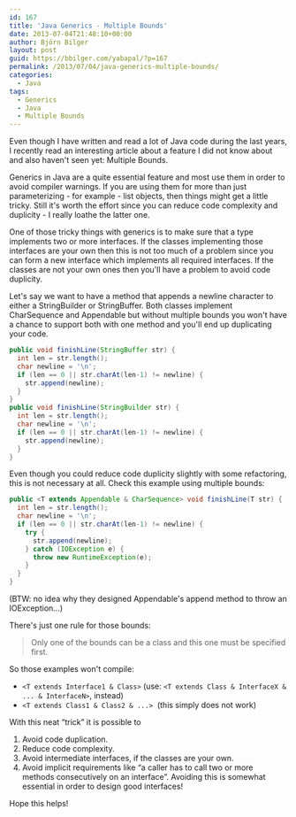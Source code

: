 ```yaml
---
id: 167
title: 'Java Generics - Multiple Bounds'
date: 2013-07-04T21:48:10+00:00
author: Björn Bilger
layout: post
guid: https://bbilger.com/yabapal/?p=167
permalink: /2013/07/04/java-generics-multiple-bounds/
categories:
  - Java
tags:
  - Generics
  - Java
  - Multiple Bounds
---
```

Even though I have written and read a lot of Java code during the last years, I recently read an interesting article about a feature I did not know about and also haven't seen yet: Multiple Bounds.

Generics in Java are a quite essential feature and most use them in order to avoid compiler warnings. If you are using them for more than just parameterizing - for example - list objects, then things might get a little tricky. Still it's worth the effort since you can reduce code complexity and duplicity - I really loathe the latter one.

One of those tricky things with generics is to make sure that a type implements two or more interfaces. If the classes implementing those interfaces are your own then this is not too much of a problem since you can form a new interface which implements all required interfaces. If the classes are not your own ones then you'll have a problem to avoid code duplicity.

<!--more-->

Let's say we want to have a method that appends a newline character to either a StringBuilder or StringBuffer. Both classes implement CharSequence and Appendable but without multiple bounds you won't have a chance to support both with one method and you'll end up duplicating your code.

``` java
public void finishLine(StringBuffer str) {
  int len = str.length();
  char newline = '\n';
  if (len == 0 || str.charAt(len-1) != newline) {
    str.append(newline);
  }
}
public void finishLine(StringBuilder str) {
  int len = str.length();
  char newline = '\n';
  if (len == 0 || str.charAt(len-1) != newline) {
    str.append(newline);
  }
}
```

Even though you could reduce code duplicity slightly with some refactoring, this is not necessary at all. Check this example using multiple bounds:

``` java
public <T extends Appendable & CharSequence> void finishLine(T str) {
  int len = str.length();
  char newline = '\n';
  if (len == 0 || str.charAt(len-1) != newline) {
    try {
      str.append(newline);
    } catch (IOException e) {
      throw new RuntimeException(e);
    }
  }
}
```

(BTW: no idea why they designed Appendable's append method to throw an IOException...)

There's just one rule for those bounds:

> Only one of the bounds can be a class and this one must be specified first.

So those examples won't compile:

  * `<T extends Interface1 & Class>` (use: `<T extends Class & InterfaceX & ... & InterfaceN>`, instead)</span>
  * `<T extends Class1 & Class2 & ...>`  (this simply does not work)

With this neat &#8220;trick&#8221; it is possible to

  1. Avoid code duplication.
  2. Reduce code complexity.
  3. Avoid intermediate interfaces, if the classes are your own.
  4. Avoid implicit requirements like &#8220;a caller has to call two or more methods consecutively on an interface&#8221;. Avoiding this is somewhat essential in order to design good interfaces!

Hope this helps!
